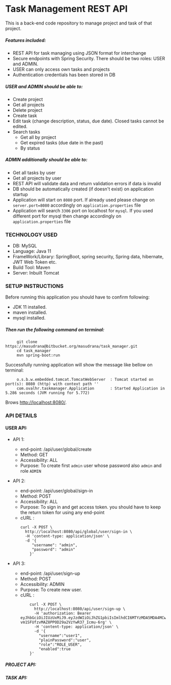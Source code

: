 # Task Management REST API

This is a back-end code repository to manage project and task of that project.
##### Features included:
 *  REST API for task managing using JSON format for interchange
 *  Secure endpoints with Spring Security. There should be two roles: USER and ADMIN.
 *  USER can only access own tasks and projects
 *  Authentication credentials has been stored in DB
  ##### USER and ADMIN should be able to:
  * Create project
  * Get all projects
  * Delete project
  * Create task
  * Edit task (change description, status, due date). Closed tasks cannot be edited.
  * Search tasks
    * Get all by project
    * Get expired tasks (due date in the past)
    * By status
  ##### ADMIN additionally should be able to:
  * Get all tasks by user
  * Get all projects by user
* REST API will validate data and return validation errors if data is invalid
* DB should be automatically created (if doesn't exist) on application startup
* Application will start on `8080` port. If already used please change on `server.port=8080` accordingly on `application.properties` file
* Application will search  `3306` port on localhost for `mysql`. If you used different port for mysql then change accordingly on `application.properties` file
### TECHNOLOGY USED
 * DB: MySQL
 * Language: Java 11
 * FrameWork/Library: SpringBoot, spring security,
  Spring data, hibernate, JWT Web Token etc.
 * Build Tool: Maven
 * Server: Inbuilt Tomcat
### SETUP INSTRUCTIONS

Before running this application you should have to confirm following: 
* JDK 11 installed.
* maven installed.
* mysql installed.
 ##### Then run the following command on terminal:
   ```
        git clone https://masudrana@bitbucket.org/masudrana/task_manager.git
        cd task_manager
        mvn spring-boot:run
   ```
Successfully running application will show the message like bellow on terminal:
   ``` 
        o.s.b.w.embedded.tomcat.TomcatWebServer  : Tomcat started on port(s): 8080 (http) with context path ''
        com.ovalhr.taskmanager.Application       : Started Application in 5.286 seconds (JVM running for 5.772)
   ```
Brows [http://localhost:8080/](http://localhost:8080/).

### API DETAILS

#### USER API:

 * API 1:
    * end-point: /api/user/global/create
    * Method: GET
    * Accessibility: ALL 
    * Purpose: To create first `admin` user whose password also `admin` and role `ADMIN`

 * API 2:
    * end-point: /api/user/global/sign-in
    * Method: POST
    * Accessibility: ALL
    * Purpose: To sign in and get access token. you should have to keep the return token for using any end-point 
    * cURL : 
        ```
        curl -X POST \
          http://localhost:8080/api/global/user/sign-in \
          -H 'content-type: application/json' \
          -d '{
             "username": "admin",
             "password": "admin"
            }'
        ```
 
 * API 3:
    * end-point: /api/user/sign-up
    * Method: POST
    * Accessibility: ADMIN
    * Purpose: To create new user.
    * cURL : 
        ```
            curl -X POST \
              http://localhost:8080/api/user/sign-up \
              -H 'authorization: Bearer eyJhbGciOiJIUzUxMiJ9.eyJzdWIiOiJhZG1pbiIsImlhdCI6MTYzMDA5MDA4MCwiZXhwIjoxNjMyNjgyMDgwfQ.WHS0C1BaxxTt_GHAIoweCV5vn9MzRA0X1qw5JbFXI2Ny6GFZ-vm1SFUfzvMAZ8PPOD29a2VzYwR37_Icmu-6rg' \
              -H 'content-type: application/json' \
              -d '{
                "username":"user1",
                "plainPassword":"user",
                "role":"ROLE_USER",
                "enabled":true
            }'
        ```
           
##### PROJECT API:
  
##### TASK API:
